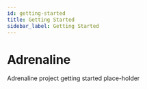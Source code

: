 ```yaml
---
id: getting-started
title: Getting Started
sidebar_label: Getting Started
---
```

# Adrenaline

Adrenaline project getting started place-holder

